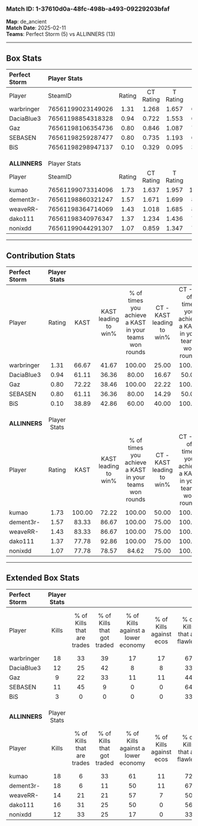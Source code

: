 ### Match ID: 1-37610d0a-48fc-498b-a493-09229203bfaf  
**Map**: de_ancient  
**Match Date**: 2025-02-11  
**Teams**: Perfect Storm (5) vs ALLINNERS (13)  

---  

## Box Stats  

| **Perfect Storm** | Player Stats      |        |           |          |        |       |       |         |        |      |     |
| :- | :- | :-: | :-: | :-: | :-: | :-: | :-: | :-: | :-: | :-: | :-: |
| Player            | SteamID           | Rating | CT Rating | T Rating |  KAST  |  ADR  | Kills | Assists | Deaths | K/D  | HS% |
| warbringer        | 76561199023149026 |  1.31  |   1.268   |  1.657   | 66.67  | 99.0  |  18   |    4    |   15   | 1.20 | 55  |
| DaciaBlue3        | 76561198854318328 |  0.94  |   0.722   |  1.553   | 61.11  | 94.0  |  12   |    5    |   16   | 0.75 | 75  |
| Gaz               | 76561198106354736 |  0.80  |   0.846   |  1.087   | 72.22  | 62.7  |   9   |    5    |   15   | 0.60 | 66  |
| SEBASEN           | 76561198259287477 |  0.80  |   0.735   |  1.193   | 61.11  | 61.2  |  11   |    2    |   15   | 0.73 | 54  |
| BiS               | 76561198298947137 |  0.10  |   0.329   |  0.095   | 38.89  | 31.2  |   3   |    3    |   17   | 0.18 | 33  |
|                   |                   |        |           |          |        |       |       |         |        |      |     |
|                   |                   |        |           |          |        |       |       |         |        |      |     |
|                   |                   |        |           |          |        |       |       |         |        |      |     |
| **ALLINNERS**     | Player Stats      |        |           |          |        |       |       |         |        |      |     |
| Player            | SteamID           | Rating | CT Rating | T Rating |  KAST  |  ADR  | Kills | Assists | Deaths | K/D  | HS% |
| kumao             | 76561199073314096 |  1.73  |   1.637   |  1.957   | 100.00 | 115.2 |  18   |    6    |   11   | 1.64 | 55  |
| dement3r-         | 76561198860321247 |  1.57  |   1.671   |  1.699   | 83.33  | 97.2  |  18   |    4    |   10   | 1.80 | 44  |
| weaveRR-          | 76561198364714069 |  1.43  |   1.018   |  1.685   | 83.33  | 90.1  |  14   |    7    |   8    | 1.75 | 42  |
| dako111           | 76561198340976347 |  1.37  |   1.234   |  1.436   | 77.78  | 84.1  |  16   |    5    |   11   | 1.45 | 50  |
| nonixdd           | 76561199044291307 |  1.07  |   0.859   |  1.347   | 77.78  | 71.6  |  12   |    3    |   13   | 0.92 | 83  |
---  

## Contribution Stats  

| **Perfect Storm** | Player Stats |        |                      |                                                        |                           |                                                             |                          |                                                            |
| :- | :-: | :-: | :-: | :-: | :-: | :-: | :-: | :-: |
| Player            |    Rating    |  KAST  | KAST leading to win% | % of times you achieve a KAST in your teams won rounds | CT - KAST leading to win% | CT - % of times you achieve a KAST in your teams won rounds | T - KAST leading to win% | T - % of times you achieve a KAST in your teams won rounds |
| warbringer        |     1.31     | 66.67  |        41.67         |                         100.00                         |           25.00           |                           100.00                            |          75.00           |                           100.00                           |
| DaciaBlue3        |     0.94     | 61.11  |        36.36         |                         80.00                          |           16.67           |                            50.00                            |          60.00           |                           100.00                           |
| Gaz               |     0.80     | 72.22  |        38.46         |                         100.00                         |           22.22           |                           100.00                            |          75.00           |                           100.00                           |
| SEBASEN           |     0.80     | 61.11  |        36.36         |                         80.00                          |           14.29           |                            50.00                            |          75.00           |                           100.00                           |
| BiS               |     0.10     | 38.89  |        42.86         |                         60.00                          |           40.00           |                           100.00                            |          50.00           |                           33.33                            |
|                   |              |        |                      |                                                        |                           |                                                             |                          |                                                            |
|                   |              |        |                      |                                                        |                           |                                                             |                          |                                                            |
|                   |              |        |                      |                                                        |                           |                                                             |                          |                                                            |
| **ALLINNERS**     | Player Stats |        |                      |                                                        |                           |                                                             |                          |                                                            |
| Player            |    Rating    |  KAST  | KAST leading to win% | % of times you achieve a KAST in your teams won rounds | CT - KAST leading to win% | CT - % of times you achieve a KAST in your teams won rounds | T - KAST leading to win% | T - % of times you achieve a KAST in your teams won rounds |
| kumao             |     1.73     | 100.00 |        72.22         |                         100.00                         |           50.00           |                           100.00                            |          83.33           |                           100.00                           |
| dement3r-         |     1.57     | 83.33  |        86.67         |                         100.00                         |           75.00           |                           100.00                            |          90.91           |                           100.00                           |
| weaveRR-          |     1.43     | 83.33  |        86.67         |                         100.00                         |           75.00           |                           100.00                            |          90.91           |                           100.00                           |
| dako111           |     1.37     | 77.78  |        92.86         |                         100.00                         |           75.00           |                           100.00                            |          100.00          |                           100.00                           |
| nonixdd           |     1.07     | 77.78  |        78.57         |                         84.62                          |           75.00           |                           100.00                            |          80.00           |                           80.00                            |
---  

## Extended Box Stats  

| **Perfect Storm** | Player Stats |                            |                            |                                    |                         |                              |                                 |        |                             |                                     |                          |                               |                            |
| :- | :-: | :-: | :-: | :-: | :-: | :-: | :-: | :-: | :-: | :-: | :-: | :-: | :-: |
| Player            |    Kills     | % of Kills that are trades | % of Kills that got traded | % of Kills against a lower economy | % of Kills against ecos | % of Kills that are flawless | % of Kills that are close duels | Deaths | % of Deaths that get traded | % of Deaths against a lower economy | % of Deaths against ecos | % of Deaths that are flawless | % of Deaths that are close |
| warbringer        |      18      |             33             |             39             |                 17                 |           17            |              67              |                0                |   15   |             20              |                  0                  |            0             |              73               |             0              |
| DaciaBlue3        |      12      |             25             |             42             |                 8                  |            8            |              33              |                0                |   16   |             19              |                  6                  |            6             |              50               |             6              |
| Gaz               |      9       |             22             |             33             |                 11                 |           11            |              44              |               11                |   15   |             27              |                  0                  |            0             |              80               |             0              |
| SEBASEN           |      11      |             45             |             9              |                 0                  |            0            |              64              |                0                |   15   |             20              |                  0                  |            0             |              40               |             0              |
| BiS               |      3       |             0              |             0              |                 0                  |            0            |              33              |                0                |   17   |             29              |                  6                  |            6             |              53               |             12             |
|                   |              |                            |                            |                                    |                         |                              |                                 |        |                             |                                     |                          |                               |                            |
|                   |              |                            |                            |                                    |                         |                              |                                 |        |                             |                                     |                          |                               |                            |
|                   |              |                            |                            |                                    |                         |                              |                                 |        |                             |                                     |                          |                               |                            |
| **ALLINNERS**     | Player Stats |                            |                            |                                    |                         |                              |                                 |        |                             |                                     |                          |                               |                            |
| Player            |    Kills     | % of Kills that are trades | % of Kills that got traded | % of Kills against a lower economy | % of Kills against ecos | % of Kills that are flawless | % of Kills that are close duels | Deaths | % of Deaths that get traded | % of Deaths against a lower economy | % of Deaths against ecos | % of Deaths that are flawless | % of Deaths that are close |
| kumao             |      18      |             6              |             33             |                 61                 |           11            |              72              |               11                |   11   |             45              |                 45                  |            0             |              64               |             0              |
| dement3r-         |      18      |             6              |             11             |                 50                 |           11            |              67              |                0                |   10   |             40              |                 40                  |            0             |              40               |             0              |
| weaveRR-          |      14      |             21             |             21             |                 57                 |            7            |              50              |                0                |   8    |             25              |                 25                  |            0             |              50               |             13             |
| dako111           |      16      |             31             |             25             |                 50                 |            0            |              56              |                6                |   11   |              9              |                 36                  |            0             |              73               |             0              |
| nonixdd           |      12      |             33             |             25             |                 17                 |            0            |              33              |                0                |   13   |             31              |                 38                  |            0             |              62               |             0              |
